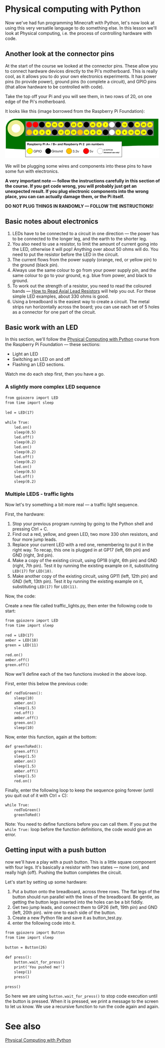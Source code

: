 # Physical computing with Python

Now we've had fun programming Minecraft with Python, let's now look at using this very versatile language to do something else. In this lesson we'll look at Physical computing, i.e. the process of controlling hardware with code.

## Another look at the connector pins

At the start of the course we looked at the connector pins. These allow you to connect hardware devices directly to the Pi's motherboard. This is really cool, as it allows you to do your own electronics experiments. It has power pins (to provide power), ground pins (to complete a circuit), and GPIO pins (that allow hardware to be controlled with code).

Take the top off your Pi and you will see them, in two rows of 20, on one edge of the Pi's motherboard.

It looks like this (image borrowed from the Raspberry Pi Foundation):

![](pinout.png)

We will be plugging some wires and components into these pins to have some fun with electronics.

<strong>A very important note — follow the instructions carefully in this section of the course. If you get code wrong, you will probably just get an unexpected result. If you plug electronic components into the wrong place, you can can actually damage them, or the Pi itself.</strong>

<strong>DO NOT PLUG THINGS IN RANDOMLY — FOLLOW THE INSTRUCTIONS!</strong>

## Basic notes about electronics

1. LEDs have to be connected to a circuit in one direction — the power has to be connected to the longer leg, and the earth to the shorter leg.
2. You also need to use a resistor, to limit the amount of current going into the LED, otherwise it will pop! Anything over about 50 ohms will do. You need to put the resistor before the LED in the circuit.
3. The current flows from the power supply (orange, red, or yellow pin) to the ground (black pin).
4. Always use the same colour to go from your power supply pin, and the same colour to go to your ground, e.g. blue from power, and black to ground.
5. To work out the strength of a resistor, you need to read the coloured bands — [How to Read Axial Lead Resistors](https://www.wikihow.com/Read-Axial-Lead-Resistors) will help you out. For these simple LED examples, about 330 ohms is good.
6. Using a breadboard is the easiest way to create a circuit. The metal strips run horizontally across the board; you can use each set of 5 holes as a connector for one part of the circuit.

## Basic work with an LED

In this section, we'll follow the [Physical Computing with Python](https://projects.raspberrypi.org/en/projects/physical-computing) course from the Raspberry Pi Foundation — these sections:

* Light an LED
* Switching an LED on and off
* Flashing an LED sections.

Watch me do each step first, then you have a go.

### A slightly more complex LED sequence

```
from gpiozero import LED
from time import sleep

led = LED(17)

while True:
    led.on()
    sleep(0.5)
    led.off()
    sleep(0.2)
    led.on()
    sleep(0.2)
    led.off()
    sleep(0.2)
    led.on()
    sleep(0.5)
    led.off()
    sleep(0.2)
```

### Multiple LEDS - traffic lights

Now let's try something a bit more real — a traffic light sequence.

First, the hardware:

1. Stop your previous program running by going to the Python shell and pressing Ctrl + C.
2. Find out a red, yellow, and green LED, two more 330 ohm resistors, and four more jump leads.
3. Replace your current LED with a red one, remembering to put it in the right way. To recap, this one is plugged in at GP17 (left, 6th pin) and GND (right, 3rd pin).
4. Make a copy of the existing circuit, using GP18 (right, 6th pin) and GND (right, 7th pin). Test it by running the existing example on it, substituting ```LED(17)``` for ```LED(18)```.
5. Make another copy of the existing circuit, using GP11 (left, 12th pin) and GND (left, 13th pin). Test it by running the existing example on it, substituting ```LED(17)``` for ```LED(11)```.

Now, the code:

Create a new file called traffic_lights.py, then enter the following code to start:

```
from gpiozero import LED
from time import sleep

red = LED(17)
amber = LED(18)
green = LED(11)

red.on()
amber.off()
green.off()
```

Now we'll define each of the two functions invoked in the above loop.

First, enter this below the previous code:

```
def redToGreen():
    sleep(10)
    amber.on()
    sleep(1.5)
    red.off()
    amber.off()
    green.on()
    sleep(10)
```

Now, enter this function, again at the bottom:

```
def greenToRed():
    green.off()
    sleep(1.5)
    amber.on()
    sleep(1.5)
    amber.off()
    sleep(1.5)
    red.on()
```

Finally, enter the following loop to keep the sequence going forever (until you quit out of it with Ctrl + C):

```
while True:
    redToGreen()
    greenToRed()
```

Note: You need to define functions before you can call them. If you put the ```while True:``` loop before the function definitions, the code would give an error.

## Getting input with a push button

now we'll have a play with a push button. This is a little square component with four legs. It's basically a resistor with two states — none (on), and really high (off). Pushing the button completes the circuit.

Let's start by setting up some hardware:

1. Put a button onto the breadboard, across three rows. The flat legs of the button should run parallel with the lines of the breadboard. Be gentle, as getting the button legs inserted into the holes can be a bit fiddly.
2. Get two jump leads, and connect them to GP26 (left, 19th pin) and GND (left, 20th pin). wire one to each side of the button.
3. Create a new Python file and save it as button_test.py.
4. enter the following code into it.

```
from gpiozero import Button
from time import sleep

button = Button(26)

def press():
    button.wait_for_press()
    print('You pushed me!')
    sleep(1)
    press()

press()
```

So here we are using ```button.wait_for_press()``` to stop code execution until the button is pressed. When it is pressed, we print a message to the screen to let us know. We use a recursive function to run the code again and again.

# See also

[Physical Computing with Python](https://projects.raspberrypi.org/en/projects/physical-computing)
